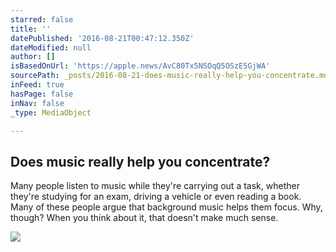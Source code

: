 ```yaml
---
starred: false
title: ''
datePublished: '2016-08-21T00:47:12.350Z'
dateModified: null
author: []
isBasedOnUrl: 'https://apple.news/AvC80Tx5NSOqQ5OSzE5GjWA'
sourcePath: _posts/2016-08-21-does-music-really-help-you-concentrate.md
inFeed: true
hasPage: false
inNav: false
_type: MediaObject

---
```

<article style=""><h1>Does music really help you concentrate?</h1><p>Many people listen to music while they're carrying out a task, whether they're studying for an exam, driving a vehicle or even reading a book. Many of these people argue that background music helps them focus. Why, though? When you think about it, that doesn't make much sense.</p><img src="https://i.guim.co.uk/img/media/1fea7fe5bfa8624b1b5fc81860514b13b32636c7/11_14_1938_1163/1938.jpg?w=1200&amp;h=630&amp;q=55&amp;auto=format&amp;usm=12&amp;fit=crop&amp;bm=normal&amp;ba=bottom%2Cleft&amp;blend64=aHR0cHM6Ly91cGxvYWRzLmd1aW0uY28udWsvMjAxNi8wNS8yNS9vdmVybGF5LWxvZ28tMTIwMC05MF9vcHQucG5n&amp;s=0e0946614c855af851b6b68ddc55a259" /></article>